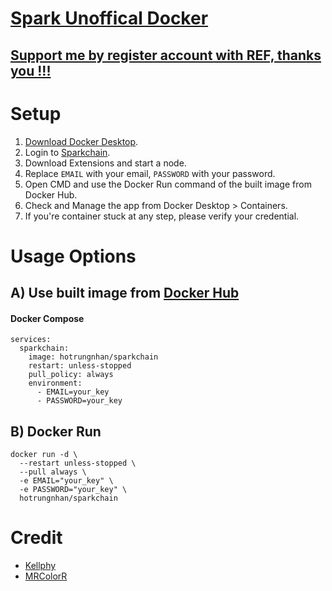 # [Spark Unoffical Docker](https://github.com/hotrungnhan/spark-unoffical-docker) 

## [Support me by register account with REF, thanks you !!!](https://sparkchain.ai/register/?r=46694143)
# Setup
1. [Download Docker Desktop](https://www.docker.com/products/docker-desktop).
2. Login to [Sparkchain](https://sparkchain.ai/dashboard).
3. Download Extensions and start a node.
7. Replace `EMAIL` with your email, `PASSWORD` with your password.
8. Open CMD and use the Docker Run command of the built image from Docker Hub.
9. Check and Manage the app from Docker Desktop > Containers.
10. If you're container stuck at any step, please verify your credential.
# Usage Options
## A) Use built image from [Docker Hub](https://hub.docker.com/r/hotrungnhan/sparkchain)
#### Docker Compose
```
services:
  sparkchain:
    image: hotrungnhan/sparkchain
    restart: unless-stopped
    pull_policy: always
    environment:
      - EMAIL=your_key
      - PASSWORD=your_key
```
## B) Docker Run
```
docker run -d \
  --restart unless-stopped \
  --pull always \
  -e EMAIL="your_key" \
  -e PASSWORD="your_key" \
  hotrungnhan/sparkchain
```

# Credit 
* [Kellphy](https://github.com/Kellphy)
* [MRColorR](https://github.com/MRColorR)
